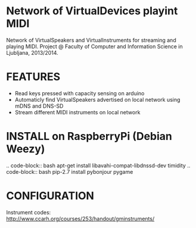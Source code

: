 Network of VirtualDevices playint MIDI
==========

Network of VirtualSpeakers and VirtualInstruments for streaming and playing MIDI.
Project @ Faculty of Computer and Information Science in Ljubljana, 2013/2014.

FEATURES
==========
* Read keys pressed with capacity sensing on arduino
* Automaticly find VirtualSpeakers advertised on local network using mDNS and DNS-SD
* Stream different MIDI instruments on local network

INSTALL on RaspberryPi (Debian Weezy)
==========
.. code-block:: bash
apt-get install libavahi-compat-libdnssd-dev timidity
.. code-block:: bash
pip-2.7 install pybonjour pygame

CONFIGURATION
==========
Instrument codes: http://www.ccarh.org/courses/253/handout/gminstruments/

